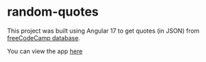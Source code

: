# random-quotes

This project was built using Angular 17 to get quotes (in JSON) from [freeCodeCamp database](https://gist.githubusercontent.com/camperbot/5a022b72e96c4c9585c32bf6a75f62d9/raw/e3c6895ce42069f0ee7e991229064f167fe8ccdc/quotes.json).

You can view the app [here](https://dannyyaaj.github.io/random-quotes/home)
